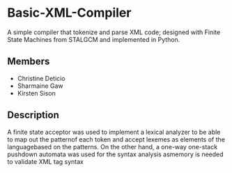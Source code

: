 # Basic-XML-Compiler
A simple compiler that tokenize and parse XML code; designed with Finite State Machines from STALGCM and implemented in Python.

## Members ##
* Christine Deticio
* Sharmaine Gaw
* Kirsten Sison

## Description ##
A finite state acceptor was used to implement a lexical analyzer to be able to map out the patternof each token and accept lexemes as elements of the languagebased on the patterns.   On the other hand,  a one-way one-stack pushdown automata was used for the syntax analysis asmemory is needed to validate XML tag syntax
